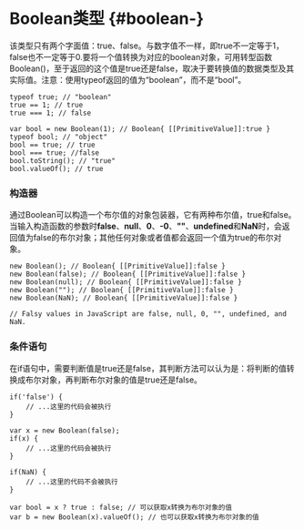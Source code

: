 # Boolean类型 {#boolean-}

该类型只有两个字面值：true、false。与数字值不一样，即true不一定等于1，false也不一定等于0.要将一个值转换为对应的boolean对象，可用转型函数Boolean\(\)，至于返回的这个值是true还是false，取决于要转换值的数据类型及其实际值。注意：使用typeof返回的值为“boolean”，而不是“bool”。

```
typeof true; // "boolean"
true == 1; // true
true === 1; // false

var bool = new Boolean(1); // Boolean{ [[PrimitiveValue]]:true }
typeof bool; // "object"
bool == true; // true
bool === true; //false
bool.toString(); // "true"
bool.valueOf(); // true
```

### 构造器

通过Boolean可以构造一个布尔值的对象包装器，它有两种布尔值，true和false。当输入构造函数的参数时**false**、**null**、**0**、**-0**、**""**、**undefined**和**NaN**时，会返回值为false的布尔对象；其他任何对象或者值都会返回一个值为true的布尔对象。

```
new Boolean(); // Boolean{ [[PrimitiveValue]]:false }
new Boolean(false); // Boolean{ [[PrimitiveValue]]:false }
new Boolean(null); // Boolean{ [[PrimitiveValue]]:false }
new Boolean(""); // Boolean{ [[PrimitiveValue]]:false }
new Boolean(NaN); // Boolean{ [[PrimitiveValue]]:false }

// Falsy values in JavaScript are false, null, 0, "", undefined, and NaN.
```

### 条件语句

在if语句中，需要判断值是true还是false，其判断方法可以认为是：将判断的值转换成布尔对象，再判断布尔对象的值是true还是false。

```
if('false') {
    // ...这里的代码会被执行
}

var x = new Boolean(false);
if(x) {
    // ...这里的代码会被执行
}

if(NaN) {
    // ...这里的代码不会被执行
}

var bool = x ? true : false; // 可以获取x转换为布尔对象的值
var b = new Boolean(x).valueOf(); // 也可以获取x转换为布尔对象的值
```



